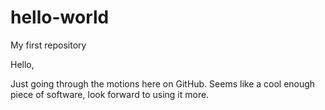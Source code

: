 # hello-world
My first repository

Hello,

Just going through the motions here on GitHub. Seems like a cool enough piece of software, look forward to using it more.
